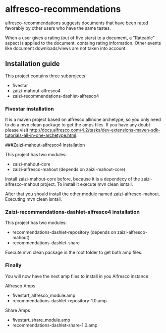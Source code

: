 alfresco-recommendations
========================

alfresco-recommendations suggests documents that have been rated favorably by other users who have the same tastes.

When a user gives a rating (out of five stars) to a document, a "Rateable" aspect is applied to the document, containg rating information. Other events like document downloads/views are not taken into account. 


## Installation guide

This project contains three subprojects

- fivestar
- zaizi-mahout-alfresco4
- zaizi-recommendations-dashlet-alfresco4

### Fivestar installation

It is a maven project based on alfresco allinone archetype, so you only need to do a mvn clean package to get
the amps files. If you have any doubt please visit http://docs.alfresco.com/4.2/tasks/dev-extensions-maven-sdk-tutorials-all-in-one-archetype.html.


###Zaizi-mahout-alfresco4 installation

This project has two modules:

- zaizi-mahout-core
- zaizi-alfresco-mahout (depends on zaizi-mahout-core)

Install zaizi-mahout-core before, because it is a dependecy of the zaizi-alfresco-mahout project.
To install it execute mvn clean isntall.

After that you should install the other module named zaizi-alfresco-mahout. Executing mvn clean isntall.


### Zaizi-recommendations-dashlet-alfresco4 installation

This project has two modules:

- recommendations-dashlet-repository (depends on zaizi-alfresco-mahout)
- recommendations-dashlet-share

Execute mvn clean package in the root folder to get both amp files.

### Finally

You will now have the next amp files to install in you Alfresco instance:

Alfresco Amps

- fivestart_alfresco_module.amp
- recommendations-dashlet-repository-1.0.amp

Share Amps

- fivestart_share_module.amp
- recommendations-dashlet-share-1.0.amp



